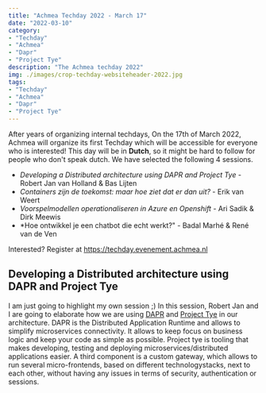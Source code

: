 ```yaml
---
title: "Achmea Techday 2022 - March 17"
date: "2022-03-10"
category: 
- "Techday"
- "Achmea"
- "Dapr"
- "Project Tye"
description: "The Achmea techday 2022"
img: ./images/crop-techday-websiteheader-2022.jpg
tags:
- "Techday"
- "Achmea"
- "Dapr"
- "Project Tye"
---
```

After years of organizing internal techdays, On the 17th of March 2022, Achmea will organize its first Techday which will be accessible for everyone who is interested! This day will be in **Dutch**, so it might be hard to follow for people who don't speak dutch. We have selected the following 4 sessions. 

* *Developing a Distributed architecture using DAPR and Project Tye* - Robert Jan van Holland & Bas Lijten
* *Containers zijn de toekomst: maar hoe ziet dat er dan uit?* - Erik van Weert
* *Voorspelmodellen operationaliseren in Azure en Openshift* - Ari Sadik & Dirk Meewis
* *Hoe ontwikkel je een chatbot die echt werkt?" - Badal Marhé & René van de Ven

Interested? Register at https://techday.evenement.achmea.nl

## Developing a Distributed architecture using DAPR and Project Tye
I am just going to highlight my own session ;) In this session, Robert Jan and I are going to elaborate how we are using [DAPR](https://dapr.io) and [Project Tye](https://github.com/dotnet/tye) in our architecture. DAPR is the Distributed Application Runtime and allows to simplify microservices connectivity. It allows to keep focus on business logic and keep your code as simple as possible. Project tye is tooling that makes developing, testing and deploying microservices/distributed applications easier. A third component is a custom gateway, which allows to run several micro-frontends, based on different technologystacks, next to each other, without having any issues in terms of security, authentication or sessions.

